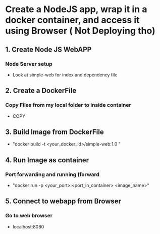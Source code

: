 # Create a NodeJS app, wrap it in a docker container, and access it using Browser ( Not Deploying tho)

## 1. Create Node JS WebAPP
### Node Server setup
- Look at simple-web for index and dependency file

## 2. Create a DockerFile
### Copy Files from my local folder to inside container
- COPY <path to folder on local file system>  <path  to inside container>


## 3. Build Image from DockerFile
- "docker build -t <your_docker_id>/simple-web:1.0 "


## 4. Run Image as container
### Port forwarding and running (forward 
- "docker run -p <your_port>:<port_in_container> <image_name>"

## 5. Connect to webapp from Browser
### Go to web browser
-	localhost:8080




